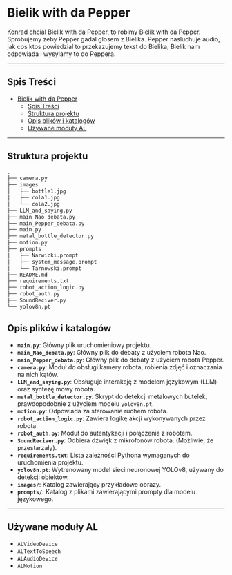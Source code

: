 # Bielik with da Pepper

Konrad chcial Bielik with da Pepper, to robimy Bielik with da Pepper. Sprobujemy zeby Pepper gadal glosem z Bielika. Pepper nasluchuje audio, jak cos ktos powiedzial to przekazujemy tekst do Bielika, Bielik nam odpowiada i wysylamy to do Peppera.

---

## Spis Treści

- [Bielik with da Pepper](#bielik-with-da-pepper)
  - [Spis Treści](#spis-treści)
  - [Struktura projektu](#struktura-projektu)
  - [Opis plików i katalogów](#opis-plików-i-katalogów)
  - [Używane moduły AL](#używane-moduły-al)
  
---

## Struktura projektu

```bash
.
├── camera.py
├── images
│   ├── bottle1.jpg
│   ├── cola1.jpg
│   └── cola2.jpg
├── LLM_and_saying.py
├── main_Nao_debata.py
├── main_Pepper_debata.py
├── main.py
├── metal_bottle_detector.py
├── motion.py
├── prompts
│   ├── Narwicki.prompt
│   ├── system_message.prompt
│   └── Tarnowski.prompt
├── README.md
├── requirements.txt
├── robot_action_logic.py
├── robot_auth.py
├── SoundReciver.py
└── yolov8n.pt
```

## Opis plików i katalogów

- **`main.py`**: Główny plik uruchomieniowy projektu.
- **`main_Nao_debata.py`**: Główny plik do debaty z użyciem robota Nao.
- **`main_Pepper_debata.py`**: Główny plik do debaty z użyciem robota Pepper.
- **`camera.py`**: Moduł do obsługi kamery robota, robienia zdjęć i oznaczania na nich kątów.
- **`LLM_and_saying.py`**: Obsługuje interakcję z modelem językowym (LLM) oraz syntezę mowy robota.
- **`metal_bottle_detector.py`**: Skrypt do detekcji metalowych butelek, prawdopodobnie z użyciem modelu `yolov8n.pt`.
- **`motion.py`**: Odpowiada za sterowanie ruchem robota.
- **`robot_action_logic.py`**: Zawiera logikę akcji wykonywanych przez robota.
- **`robot_auth.py`**: Moduł do autentykacji i połączenia z robotem.
- **`SoundReciver.py`**: Odbiera dźwięk z mikrofonów robota. (Możliwie, że przestarzały).
- **`requirements.txt`**: Lista zależności Pythona wymaganych do uruchomienia projektu.
- **`yolov8n.pt`**: Wytrenowany model sieci neuronowej YOLOv8, używany do detekcji obiektów.
- **`images/`**: Katalog zawierający przykładowe obrazy.
- **`prompts/`**: Katalog z plikami zawierającymi prompty dla modelu językowego.

---

## Używane moduły AL

- `ALVideoDevice`
- `ALTextToSpeech`
- `ALAudioDevice`
- `ALMotion`
